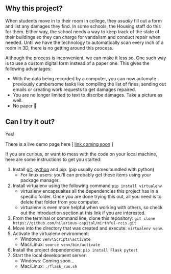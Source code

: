 ## Why this project?

When students move in to their room in college, they _usually_ fill out a form and list any damages they find. In some schools, the Housing staff do this for them. Either way, the school needs a way to keep track of the state of their buildings so they can charge for vandalism and conduct repair when needed. Until we have the technology to automatically scan every inch of a room in 3D, there is no getting around this process.

Although the process is inconvenient, we can make it less so. One such way is to use a custom digital form instead of a paper one. This gives the following advantages:
- With the data being recorded by a computer, you can now automate previously cumbersome tasks like compiling the list of fines, sending out emails or creating work requests to get damages repaired.
- You are no longer limited to text to discribe damages. Take a picture as well.
- No paper :tada:

## Can I try it out?

Yes! 

There is a live demo page here [ [link coming soon]() ]

If you are curious, or want to mess with the code on your local machine, here are some instructions to get you started:

1. Install [git](https://git-scm.com/), [python](https://www.python.org/downloads/) and pip. (pip usually comes bundled with python)
    - For linux users: you'll can probably get these items using your package manager.
1. Install virtualenv using the following command `pip install virtualenv`
    - virtualenv encapsualtes all the dependencies this project has in a specific folder. Once you are done trying this out, all you need is to delete that folder from you computer.
    - virtualenv is even more helpful when working with others, so check out the introduction section at this [link](https://virtualenv.pypa.io/en/latest/) if you are interested.
1. From the terminal or command line, clone this repository: `git clone https://github.com/hilarious-capital/mirthful-rcis.git`
1. Move into the directory that was created and execute: `virtualenv venv`.
1. Activate the virtualenv environment:
   - Windows: `venv\Scripts\activate`
   - Mac/Linux: `source venv/bin/activate`
1. Install the project dependencies: `pip install Flask pytest`
1. Start the local development server:
    - Windows: Coming soon...
    - Mac/Linux: `./flask_run.sh`

   
    




